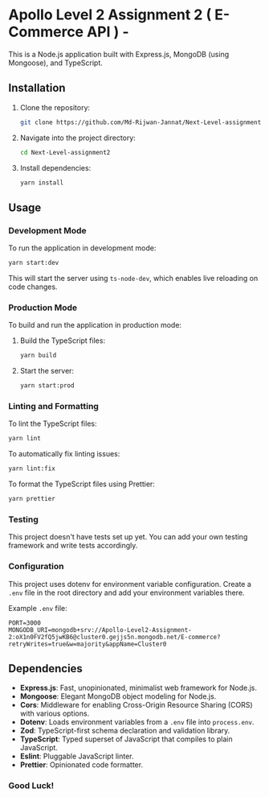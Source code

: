 # Apollo Level 2 Assignment 2 ( E-Commerce API ) -

This is a Node.js application built with Express.js, MongoDB (using Mongoose), and TypeScript.

## Installation

1. Clone the repository:

   ```bash
   git clone https://github.com/Md-Rijwan-Jannat/Next-Level-assignment2.git
   ```

2. Navigate into the project directory:

   ```bash
   cd Next-Level-assignment2
   ```

3. Install dependencies:
   ```bash
   yarn install
   ```

## Usage

### Development Mode

To run the application in development mode:

```bash
yarn start:dev
```

This will start the server using `ts-node-dev`, which enables live reloading on code changes.

### Production Mode

To build and run the application in production mode:

1. Build the TypeScript files:

   ```bash
   yarn build
   ```

2. Start the server:
   ```bash
   yarn start:prod
   ```

### Linting and Formatting

To lint the TypeScript files:

```bash
yarn lint
```

To automatically fix linting issues:

```bash
yarn lint:fix
```

To format the TypeScript files using Prettier:

```bash
yarn prettier
```

### Testing

This project doesn't have tests set up yet. You can add your own testing framework and write tests accordingly.

### Configuration

This project uses dotenv for environment variable configuration. Create a `.env` file in the root directory and add your environment variables there.

Example `.env` file:

```plaintext
PORT=3000
MONGODB_URI=mongodb+srv://Apollo-Level2-Assignment-2:oX1n0FV2fQ5jwKB6@cluster0.gejjs5n.mongodb.net/E-commerce?retryWrites=true&w=majority&appName=Cluster0
```

## Dependencies

- **Express.js**: Fast, unopinionated, minimalist web framework for Node.js.
- **Mongoose**: Elegant MongoDB object modeling for Node.js.
- **Cors**: Middleware for enabling Cross-Origin Resource Sharing (CORS) with various options.
- **Dotenv**: Loads environment variables from a `.env` file into `process.env`.
- **Zod**: TypeScript-first schema declaration and validation library.
- **TypeScript**: Typed superset of JavaScript that compiles to plain JavaScript.
- **Eslint**: Pluggable JavaScript linter.
- **Prettier**: Opinionated code formatter.

### Good Luck!
